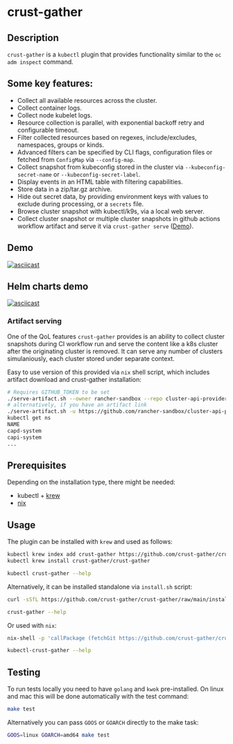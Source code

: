 # crust-gather

## Description

`crust-gather` is a `kubectl` plugin that provides functionality similar to the `oc adm inspect` command.

## Some key features:

- Collect all available resources across the cluster.
- Collect container logs.
- Collect node kubelet logs.
- Resource collection is parallel, with exponential backoff retry and configurable timeout.
- Filter collected resources based on regexes, include/excludes, namespaces, groups or kinds.
- Advanced filters can be specified by CLI flags, configuration files or fetched from `ConfigMap` via `--config-map`.
- Collect snapshot from kubeconfig stored in the cluster via `--kubeconfig-secret-name` or `--kubeconfig-secret-label`.
- Display events in an HTML table with filtering capabilities.
- Store data in a zip/tar.gz archive.
- Hide out secret data, by providing environment keys with values to exclude during processing, or a `secrets` file.
- Browse cluster snapshot with kubectl/k9s, via a local web server.
- Collect cluster snapshot or multiple cluster snapshots in github actions workflow artifact and serve it via `crust-gather serve` ([Demo](#demo-artifact-serving)).

## Demo

[![asciicast](https://asciinema.org/a/632848.svg)](https://asciinema.org/a/632848)

## Helm charts demo

[![asciicast](https://asciinema.org/a/AfbGJSUUtAItmQVp2EEC6j2vo.svg)](https://asciinema.org/a/AfbGJSUUtAItmQVp2EEC6j2vo)

### Artifact serving

One of the QoL features `crust-gather` provides is an ability to collect cluster snapshots during CI workflow run and serve the content like a k8s cluster after the originating cluster is removed. It can serve any number of clusters simulaniously, each cluster stored under separate context.

Easy to use version of this provided via `nix` shell script, which includes artifact download and crust-gather installation:

```bash
# Requires GITHUB_TOKEN to be set
./serve-artifact.sh --owner rancher-sandbox --repo cluster-api-provider-rke2 --artifact_id 1461387168 &
# alternatively, if you have an artifact link
./serve-artifact.sh -u https://github.com/rancher-sandbox/cluster-api-provider-rke2/actions/runs/8923331571/artifacts/1467008322 &
kubectl get ns
NAME
capd-system
capi-system
...
```

## Prerequisites

Depending on the installation type, there might be needed:

- kubectl + [krew](https://krew.sigs.k8s.io/docs/user-guide/setup/install/)
- [nix](https://nixos.org/download/)

## Usage

The plugin can be installed with `krew` and used as follows:

```bash
kubectl krew index add crust-gather https://github.com/crust-gather/crust-gather.git
kubectl krew install crust-gather/crust-gather

kubectl crust-gather --help
```

Alternatively, it can be installed standalone via `install.sh` script:
```bash
curl -sSfL https://github.com/crust-gather/crust-gather/raw/main/install.sh | sh

crust-gather --help
```

Or used with `nix`:
```bash
nix-shell -p 'callPackage (fetchGit https://github.com/crust-gather/crust-gather) {}'

kubectl-crust-gather --help
```

## Testing

To run tests locally you need to have `golang` and `kwok` pre-installed. On linux and mac this will be done automatically with the test command:
```bash
make test
```

Alternatively you can pass `GOOS` or `GOARCH` directly to the make task:
```bash
GOOS=linux GOARCH=amd64 make test
```
